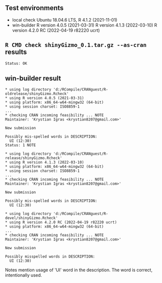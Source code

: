 ## Test environments
* local check
  Ubuntu 18.04.6 LTS, R 4.1.2 (2021-11-01)
* win-builder
  R version 4.0.5 (2021-03-31)
  R version 4.1.3 (2022-03-10)
  R version 4.2.0 RC (2022-04-19 r82220 ucrt)

## `R CMD check shinyGizmo_0.1.tar.gz --as-cran` results

```
Status: OK
```

## win-builder result

```
* using log directory 'd:/RCompile/CRANguest/R-oldrelease/shinyGizmo.Rcheck'
* using R version 4.0.5 (2021-03-31)
* using platform: x86_64-w64-mingw32 (64-bit)
* using session charset: ISO8859-1
...
* checking CRAN incoming feasibility ... NOTE
Maintainer: 'Krystian Igras <krystian8207@gmail.com>'

New submission

Possibly mis-spelled words in DESCRIPTION:
  UI (12:30)
Status: 1 NOTE
```

```
* using log directory 'd:/RCompile/CRANguest/R-release/shinyGizmo.Rcheck'
* using R version 4.1.3 (2022-03-10)
* using platform: x86_64-w64-mingw32 (64-bit)
* using session charset: ISO8859-1
...
* checking CRAN incoming feasibility ... NOTE
Maintainer: 'Krystian Igras <krystian8207@gmail.com>'

New submission

Possibly mis-spelled words in DESCRIPTION:
  UI (12:30)
```

```
* using log directory 'd:/RCompile/CRANguest/R-devel/shinyGizmo.Rcheck'
* using R version 4.2.0 RC (2022-04-19 r82220 ucrt)
* using platform: x86_64-w64-mingw32 (64-bit)
...
* checking CRAN incoming feasibility ... NOTE
Maintainer: 'Krystian Igras <krystian8207@gmail.com>'

New submission

Possibly misspelled words in DESCRIPTION:
  UI (12:30)
```

Notes mention usage of 'UI' word in the description. The word is correct, intentionally used.
